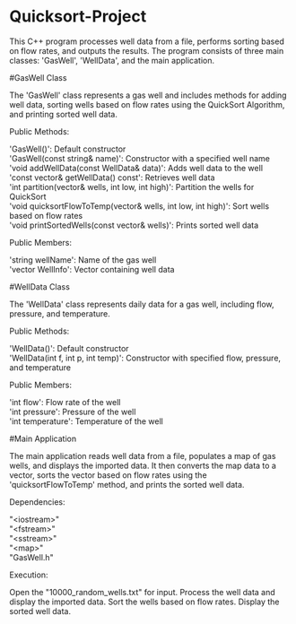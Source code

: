 # Quicksort-Project  
This C++ program processes well data from a file, performs sorting based on flow rates, and outputs the results. The program consists of three main classes: 'GasWell', 'WellData', and the main application.

#GasWell Class  

The 'GasWell' class represents a gas well and includes methods for adding well data, sorting wells based on flow rates using the QuickSort Algorithm, and printing sorted well data.

Public Methods:

'GasWell()': Default constructor  
'GasWell(const string& name)': Constructor with a specified well name  
'void addWellData(const WellData& data)': Adds well data to the well  
'const vector<WellData>& getWellData() const': Retrieves well data  
'int partition(vector<GasWell>& wells, int low, int high)': Partition the wells for QuickSort  
'void quicksortFlowToTemp(vector<GasWell>& wells, int low, int high)': Sort wells based on flow rates  
'void printSortedWells(const vector<GasWell>& wells)': Prints sorted well data  

Public Members:

'string wellName': Name of the gas well  
'vector<WellData> WellInfo': Vector containing well data  

#WellData Class  

The 'WellData' class represents daily data for a gas well, including flow, pressure, and temperature.

Public Methods:

'WellData()': Default constructor  
'WellData(int f, int p, int temp)': Constructor with specified flow, pressure, and temperature  

Public Members:

'int flow': Flow rate of the well  
'int pressure': Pressure of the well  
'int temperature': Temperature of the well  

#Main Application  

The main application reads well data from a file, populates a map of gas wells, and displays the imported data. It then converts the map data to a vector, sorts the vector based on flow rates using the 'quicksortFlowToTemp' method, and prints the sorted well data.

Dependencies:

"\<iostream\>"  
"\<fstream\>"  
"\<sstream\>"  
"\<map\>"  
"GasWell.h"  

Execution:

Open the "10000_random_wells.txt" for input.
Process the well data and display the imported data.
Sort the wells based on flow rates.
Display the sorted well data.

